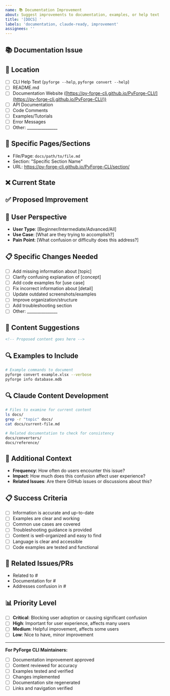 ```yaml
---
name: 📚 Documentation Improvement
about: Suggest improvements to documentation, examples, or help text
title: '[DOCS] '
labels: 'documentation, claude-ready, improvement'
assignees: ''
---
```


## 📚 Documentation Issue
<!-- Describe what documentation needs to be improved -->

## 📍 Location
<!-- Where is the documentation that needs improvement? -->
- [ ] CLI Help Text (`pyforge --help`, `pyforge convert --help`)
- [ ] README.md
- [ ] Documentation Website ([https://py-forge-cli.github.io/PyForge-CLI/](https://py-forge-cli.github.io/PyForge-CLI/))
- [ ] API Documentation
- [ ] Code Comments
- [ ] Examples/Tutorials
- [ ] Error Messages
- [ ] Other: _______________

## 🎯 Specific Pages/Sections
<!-- List the specific files or pages that need updates -->
- File/Page: `docs/path/to/file.md`
- Section: "Specific Section Name"
- URL: https://py-forge-cli.github.io/PyForge-CLI/section/

## ❌ Current State
<!-- What is currently wrong, missing, or unclear? -->

## ✅ Proposed Improvement
<!-- What should be changed, added, or clarified? -->

## 👥 User Perspective
<!-- How does this improvement help users? -->
- **User Type**: [Beginner/Intermediate/Advanced/All]
- **Use Case**: [What are they trying to accomplish?]
- **Pain Point**: [What confusion or difficulty does this address?]

## 📋 Specific Changes Needed
<!-- Break down the specific changes required -->
- [ ] Add missing information about [topic]
- [ ] Clarify confusing explanation of [concept]
- [ ] Add code examples for [use case]
- [ ] Fix incorrect information about [detail]
- [ ] Update outdated screenshots/examples
- [ ] Improve organization/structure
- [ ] Add troubleshooting section
- [ ] Other: _______________

## 📝 Content Suggestions
<!-- If you have specific content suggestions, include them here -->
```markdown
<!-- Proposed content goes here -->
```

## 🔍 Examples to Include
<!-- Suggest specific examples that would be helpful -->
```bash
# Example commands to document
pyforge convert example.xlsx --verbose
pyforge info database.mdb
```

## 🔍 Claude Content Development
<!-- Guidance for Claude when updating documentation -->
```bash
# Files to examine for current content
ls docs/
grep -r "topic" docs/
cat docs/current-file.md

# Related documentation to check for consistency
docs/converters/
docs/reference/
```

## 🌟 Additional Context
<!-- Any other context about this documentation improvement -->
- **Frequency**: How often do users encounter this issue?
- **Impact**: How much does this confusion affect user experience?
- **Related Issues**: Are there GitHub issues or discussions about this?

## 📋 Success Criteria
<!-- What does good documentation look like for this topic? -->
- [ ] Information is accurate and up-to-date
- [ ] Examples are clear and working
- [ ] Common use cases are covered
- [ ] Troubleshooting guidance is provided
- [ ] Content is well-organized and easy to find
- [ ] Language is clear and accessible
- [ ] Code examples are tested and functional

## 🔗 Related Issues/PRs
<!-- Link related issues or PRs -->
- Related to #
- Documentation for #
- Addresses confusion in #

## 📊 Priority Level
<!-- Help prioritize this documentation improvement -->
- [ ] **Critical**: Blocking user adoption or causing significant confusion
- [ ] **High**: Important for user experience, affects many users
- [ ] **Medium**: Helpful improvement, affects some users
- [ ] **Low**: Nice to have, minor improvement

---
**For PyForge CLI Maintainers:**
- [ ] Documentation improvement approved
- [ ] Content reviewed for accuracy
- [ ] Examples tested and verified
- [ ] Changes implemented
- [ ] Documentation site regenerated
- [ ] Links and navigation verified